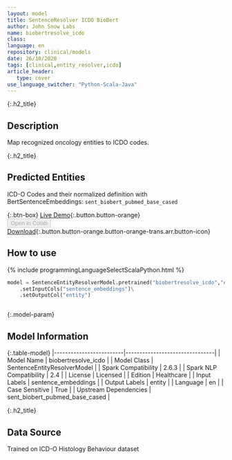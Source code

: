 ```yaml
---
layout: model
title: SentenceResolver ICDO BioBert
author: John Snow Labs
name: biobertresolve_icdo
class: 
language: en
repository: clinical/models
date: 26/10/2020
tags: [clinical,entity_resolver,icdo]
article_header:
   type: cover
use_language_switcher: "Python-Scala-Java"
---
```


{:.h2_title}
## Description 
Map recognized oncology entities to ICDO codes.

 {:.h2_title}
## Predicted Entities
ICD-O Codes and their normalized definition with BertSentenceEmbeddings: `sent_biobert_pubmed_base_cased` 

{:.btn-box}
[Live Demo](https://demo.johnsnowlabs.com/healthcare/ER_ICDO/){:.button.button-orange}<br/><button class="button button-orange" disabled>Open in Colab</button><br/>[Download](https://s3.amazonaws.com/auxdata.johnsnowlabs.com/clinical/models/biobertresolve_icdo_en_2.6.3_2.4_1603673101579.zip){:.button.button-orange.button-orange-trans.arr.button-icon}<br/>

## How to use 
<div class="tabs-box" markdown="1">

{% include programmingLanguageSelectScalaPython.html %}

```python
model = SentenceEntityResolverModel.pretrained("biobertresolve_icdo","en","clinical/models")\
	.setInputCols("sentence_embeddings")\
	.setOutputCol("entity")
```

```scala

```
</div>



{:.model-param}
## Model Information

{:.table-model}
|-------------------------|--------------------------------|
| Model Name              | biobertresolve_icdo            |
| Model Class             | SentenceEntityResolverModel    |
| Spark Compatibility     | 2.6.3                          |
| Spark NLP Compatibility | 2.4                            |
| License                 | Licensed                       |
| Edition                 | Healthcare                     |
| Input Labels            | sentence_embeddings            |
| Output Labels           | entity                         |
| Language                | en                             |
| Case Sensitive          | True                           |
| Upstream Dependencies   | sent_biobert_pubmed_base_cased |




{:.h2_title}
## Data Source
Trained on ICD-O Histology Behaviour dataset

